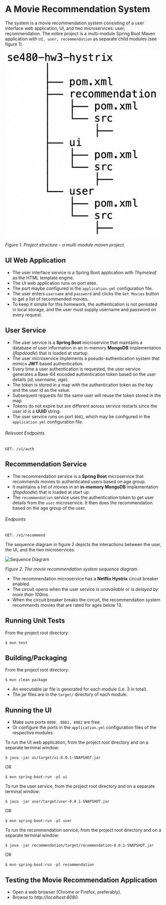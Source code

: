 # A Movie Recommendation System

The system is a movie recommendation system consisting of a user interface web application, UI, and two microservices: user, recommendation.
The entire project is a multi-module Spring Boot Maven application with ```UI, user, recommendation``` as separate child modules (see figure 1).

![Project Structure](docs/project-structure.png) 

*Figure 1. Project structure – a multi-module maven project.*

## UI Web Application
- The user interface service is a Spring Boot application with *Thymeleaf* as the HTML template engine.
- The UI web application runs on port ```8080```.
- The port maybe configured in the ```application.yml``` configuration file.
- The user enters ```username``` and ```password``` and clicks the ```Get Movies``` button to get a list of recommended movies.
- To keep it simple for this homework, the authentication is not persisted in local storage, and the user must supply username and password on every request.

## User Service

- The user service is a **Spring Boot** microservice that maintains a database of user information in an in-memory **MongoDB** implementation (*flapdoodle*) that is loaded at startup.
- The user microservice implements a pseudo-authentication system that mimics **JWT** based authentication.
- Every time a user authentication is requested, the user service generates a Base-64 encoded authentication token based on the user details (*id, username, age*). 
- The token is stored in a map with the authentication token as the key and the user id as the value.
- Subsequent requests for the same user will reuse the token stored in the map. 
- Tokens do not expire but are different across service restarts since the user id is a **UUID** string.
- The user service runs on port ```8081```, which may be configured in the ```application.yml``` configuration file.

###### Relevant Endpoints

```GET: /v1/auth```

## Recommendation Service

- The recommendation service is a **Spring Boot** microservice that recommends movies to authenticated users based on age group.
- It maintains a list of movies in an **in-memory MongoDB** implementation (*flapdoodle*) that is loaded at start up.
- The ```recommendation``` service uses the authentication token to get user details from the ```user``` microservice. It then does the recommendation based on the age group of the user.

###### Endpoints

```GET: /v1/recommend```

The sequence diagram in figure 2 depicts the interactions between the user, the UI, and the two microservices.

![Sequence Diagram](docs/movie-recommender.png)

*Figure 2. The movie recommendation system sequence diagram.*

- The recommendation microservice has a **Netflix Hystrix** circuit breaker enabled.
- The circuit opens when the user service is *unavailable* or is *delayed by more than 100ms*.
- When the circuit breaker breaks the circuit, the recommendation system recommends movies that are rated for ages below 13.

## Running Unit Tests

From the project root directory:

```$ mvn test```

## Building/Packaging

From the project root directory:

```$ mvn clean package```

- An executable jar file is generated for each module (i.e. 3 in total).
- The jar files are in the ```target/``` directory of each module.

## Running the UI

- Make sure ports ```8080, 8081, 8082``` are free.
- Or configure the ports in the ```application.yml``` configuration files of the respective modules.

To run the UI web application, from the project root directory and on a separate terminal window:

```$ java -jar ui/target/ui-0.0.1-SNAPSHOT.jar```

OR

```$ mvn spring-boot:run -pl ui```

To run the user service, from the project root directory and on a separate terminal window:

```$ java -jar user/target/user-0.0.1-SNAPSHOT.jar```

OR

```$ mvn spring-boot:run -pl user```

To run the recommendation service, from the project root directory and on a separate terminal window:

```$ java -jar recommendation/target/recommendation-0.0.1-SNAPSHOT.jar```

OR

```$ mvn spring-boot:run -pl recommendation```

## Testing the Movie Recommendation Application

- Open a web browser (Chrome or Firefox, preferably).
- Browse to *http://localhost:8080*.
